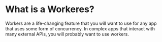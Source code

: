 # What is a Workeres?
Workers are a life-changing feature that you will want to use for any app that uses some form of concurrency. In complex apps that interact with many external APIs, you will probably want to use workers.
